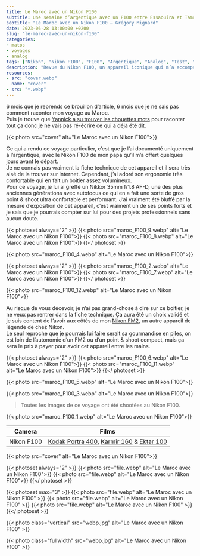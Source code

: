 ```yaml
---
title: Le Maroc avec un Nikon F100
subtitle: Une semaine d’argentique avec un F100 entre Essaouira et Tamraght
seotitle: "Le Maroc avec un Nikon F100 — Grégory Mignard"
date: 2023-06-28 13:00:00 +0200
slug: "le-maroc-avec-un-nikon-f100"
categories:
- matos
- voyages
- analog
tags: ["Nikon", "Nikon F100", "F100", "Argentique", "Analog", "Test", "Revue", "Review", "Maroc", "Essaouria", "Tamraght", "Voyage"]
description: "Revue du Nikon F100, un appareil iconique qui m’a accompagné durant mon premier voyage au Maroc."
resources:
- src: "cover.webp"
  name: "cover"
- src: "*.webp"
---
```


6 mois que je reprends ce brouillon d’article, 6 mois que je ne sais pas comment raconter mon voyage au Maroc.  
Puis je trouve que [Yannick a su trouver les chouettes mots](https://yannickschutz.com/maroc-2022/) pour raconter tout ça donc je ne vais pas ré-écrire ce qui a déjà été dit.  

{{< photo src="cover" alt="Le Maroc avec un Nikon F100">}}

Ce qui a rendu ce voyage particulier, c’est que je l’ai documenté uniquement à l’argentique, avec le Nikon F100 de mon papa qu’il m’a offert quelques jours avant le départ.  
Je ne connais pas vraiment la fiche technique de cet appareil et il sera très aisé de la trouver sur internet. Cependant, j’ai adoré son ergonomie très confortable qui en fait un boitier assez volumineux.  
Pour ce voyage, je lui ai greffé un Nikkor 35mm f/1.8 AF-D, une des plus anciennes générations avec autofocus ce qui en a fait une sorte de gros point & shoot ultra confortable et performant. J’ai vraiment été bluffé par la mesure d’exposition de cet appareil, c’est vraiment un de ses points forts et je sais que je pourrais compter sur lui pour des projets professionnels sans aucun doute.  

{{< photoset always="2" >}}
{{< photo src="maroc_F100_9.webp" alt="Le Maroc avec un Nikon F100">}}
{{< photo src="maroc_F100_8.webp" alt="Le Maroc avec un Nikon F100">}}
{{</ photoset >}}

{{< photo src="maroc_F100_4.webp" alt="Le Maroc avec un Nikon F100">}}

{{< photoset always="2" >}}
{{< photo src="maroc_F100_2.webp" alt="Le Maroc avec un Nikon F100">}}
{{< photo src="maroc_F100_7.webp" alt="Le Maroc avec un Nikon F100">}}
{{</ photoset >}}

{{< photo src="maroc_F100_12.webp" alt="Le Maroc avec un Nikon F100">}}

Au risque de vous décevoir, je n’ai pas grand-chose à dire sur ce boitier, je ne veux pas rentrer dans la fiche technique. Ça aura été un choix validé et je suis content de l’avoir aux côtés de mon [Nikon FM2](https://gregorymignard.com/nikon-fm2/), un autre appareil de légende de chez Nikon.  
Le seul reproche que je pourrais lui faire serait sa gourmandise en piles, on est loin de l’autonomie d’un FM2 ou d’un point & shoot compact, mais ça sera le prix à payer pour avoir cet appareil entre les mains.

{{< photoset always="2" >}}
{{< photo src="maroc_F100_6.webp" alt="Le Maroc avec un Nikon F100">}}
{{< photo src="maroc_F100_11.webp" alt="Le Maroc avec un Nikon F100">}}
{{</ photoset >}}

{{< photo src="maroc_F100_5.webp" alt="Le Maroc avec un Nikon F100">}}

{{< photo src="maroc_F100_3.webp" alt="Le Maroc avec un Nikon F100">}}

> Toutes les images de ce voyage ont été shootées au Nikon F100.

{{< photo src="maroc_F100_1.webp" alt="Le Maroc avec un Nikon F100">}}

| Camera | Films |
|:-------:|:------:|
| Nikon F100 | [Kodak Portra 400](https://www.digit-photo.com/KODAK-Portra-400-135-36-Poses-X5-rKFILM386.html?dpa_id=23), [Karmir 160](https://fr.morifilmlab.com/collections/35mm-film/products/kamir-160-35mm-film) & [Ektar 100](https://www.digit-photo.com/KODAK-Ektar-100-Professionnel-135-36-poses-rKODAK1500277.html?dpa_id=23) | 

{{< photo src="cover" alt="Le Maroc avec un Nikon F100">}}

{{< photoset always="2" >}}
{{< photo src="file.webp" alt="Le Maroc avec un Nikon F100">}}
{{< photo src="file.webp" alt="Le Maroc avec un Nikon F100">}}
{{</ photoset >}}

{{< photoset max="3" >}}
  {{< photo src="file.webp" alt="Le Maroc avec un Nikon F100" >}}
  {{< photo src="file.webp" alt="Le Maroc avec un Nikon F100" >}}
  {{< photo src="file.webp" alt="Le Maroc avec un Nikon F100" >}}
{{</ photoset >}}

{{< photo class="vertical" src="webp.jpg" alt="Le Maroc avec un Nikon F100" >}}

{{< photo class="fullwidth" src="webp.jpg" alt="Le Maroc avec un Nikon F100" >}}